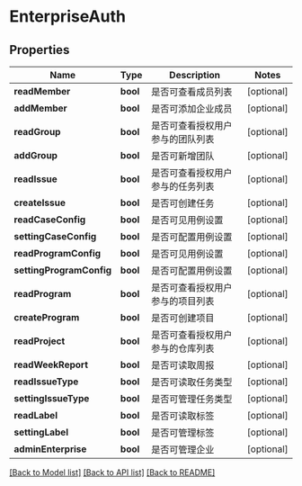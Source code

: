# EnterpriseAuth

## Properties

Name | Type | Description | Notes
------------ | ------------- | ------------- | -------------
**readMember** | **bool** | 是否可查看成员列表 | [optional] 
**addMember** | **bool** | 是否可添加企业成员 | [optional] 
**readGroup** | **bool** | 是否可查看授权用户参与的团队列表 | [optional] 
**addGroup** | **bool** | 是否可新增团队 | [optional] 
**readIssue** | **bool** | 是否可查看授权用户参与的任务列表 | [optional] 
**createIssue** | **bool** | 是否可创建任务 | [optional] 
**readCaseConfig** | **bool** | 是否可见用例设置 | [optional] 
**settingCaseConfig** | **bool** | 是否可配置用例设置 | [optional] 
**readProgramConfig** | **bool** | 是否可见用例设置 | [optional] 
**settingProgramConfig** | **bool** | 是否可配置用例设置 | [optional] 
**readProgram** | **bool** | 是否可查看授权用户参与的项目列表 | [optional] 
**createProgram** | **bool** | 是否可创建项目 | [optional] 
**readProject** | **bool** | 是否可查看授权用户参与的仓库列表 | [optional] 
**readWeekReport** | **bool** | 是否可读取周报 | [optional] 
**readIssueType** | **bool** | 是否可读取任务类型 | [optional] 
**settingIssueType** | **bool** | 是否可管理任务类型 | [optional] 
**readLabel** | **bool** | 是否可读取标签 | [optional] 
**settingLabel** | **bool** | 是否可管理标签 | [optional] 
**adminEnterprise** | **bool** | 是否可管理企业 | [optional] 

[[Back to Model list]](../../README.md#documentation-for-models) [[Back to API list]](../../README.md#documentation-for-api-endpoints) [[Back to README]](../../README.md)


